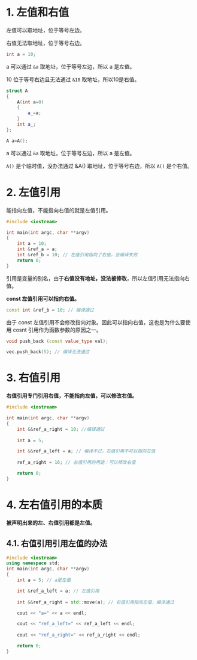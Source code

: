 # 1. 左值和右值

左值可以取地址，位于等号左边。

右值无法取地址，位于等号右边。

```c++
int a = 10;
```

a 可以通过 `&a` 取地址，位于等号左边，所以 a 是左值。

10 位于等号右边且无法通过 `&10` 取地址，所以10是右值。

```c++
struct A
{
	A(int a=0)
	{
		a_=a;
	}
	int a_;
};

A a=A();
```

a 可以通过 `&a` 取地址，位于等号左边，所以 a 是左值。

`A()` 是个临时值，没办法通过 &A() 取地址，位于等号右边，所以 `A()` 是个右值。

# 2. 左值引用

能指向左值，不能指向右值的就是左值引用。

```c++
#include <iostream>

int main(int argc, char **argv)
{
	int a = 10;
	int &ref_a = a;
	int &ref_b = 10; // 左值引用指向了右值，会编译失败
	return 0;
}
```

引用是变量的别名，由于**右值没有地址，没法被修改**，所以左值引用无法指向右值。

**const 左值引用可以指向右值。**

```c++
const int &ref_b = 10; // 编译通过
```

由于 const 左值引用不会修改指向对象。因此可以指向右值，这也是为什么要使用 cosnt 引用作为函数参数的原因之一。

```c++
void push_back (const value_type val);

vec.push_back(5); // 编译无法通过
```

# 3. 右值引用

**右值引用专门引用右值，不能指向左值，可以修改右值。**

```c++
#include <iostream>

int main(int argc, char **argv)
{
	int &&ref_a_right = 10; //编译通过
	
	int a = 5;

	int &&ref_a_left = a; // 编译不过，右值引用不可以指向左值
	
	ref_a_right = 16; // 右值引用的用途：可以修改右值

	return 0;
}

```

# 4. 左右值引用的本质

**被声明出来的左、右值引用都是左值。**

## 4.1. 右值引用引用左值的办法

```c++
#include <iostream>
using namespace std;
int main(int argc, char **argv)
{	
	int a = 5; // a是左值

	int &ref_a_left = a; // 左值引用
	
	int &&ref_a_right = std::move(a); // 右值引用指向左值，编译通过

	cout << "a=" << a << endl;

	cout << "ref_a_left=" << ref_a_left << endl;
    
	cout << "ref_a_right=" << ref_a_right << endl;

	return 0;
}
```

